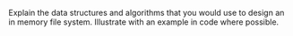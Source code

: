 Explain the data structures and algorithms that you would use to design an in memory file system. Illustrate with an example in code where possible.
